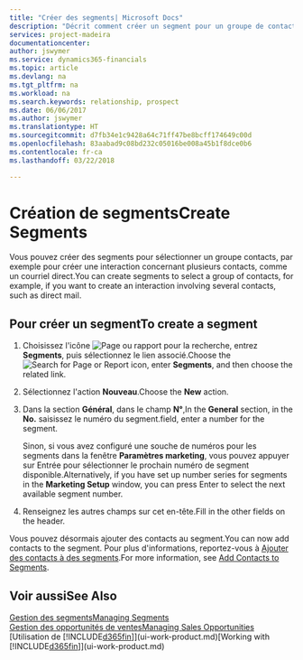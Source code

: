 ```yaml
---
title: "Créer des segments| Microsoft Docs"
description: "Décrit comment créer un segment pour un groupe de contacts dans Finance and Operations, Business edition, par exemple, afin de cibler plusieurs contacts avec un courriel direct."
services: project-madeira
documentationcenter: 
author: jswymer
ms.service: dynamics365-financials
ms.topic: article
ms.devlang: na
ms.tgt_pltfrm: na
ms.workload: na
ms.search.keywords: relationship, prospect
ms.date: 06/06/2017
ms.author: jswymer
ms.translationtype: HT
ms.sourcegitcommit: d7fb34e1c9428a64c71ff47be8bcff174649c00d
ms.openlocfilehash: 83aabad9c08bd232c05016be008a45b1f8dce0b6
ms.contentlocale: fr-ca
ms.lasthandoff: 03/22/2018

---
```

# <a name="create-segments"></a><span data-ttu-id="5e95d-103">Création de segments</span><span class="sxs-lookup"><span data-stu-id="5e95d-103">Create Segments</span></span>
<span data-ttu-id="5e95d-104">Vous pouvez créer des segments pour sélectionner un groupe contacts, par exemple pour créer une interaction concernant plusieurs contacts, comme un courriel direct.</span><span class="sxs-lookup"><span data-stu-id="5e95d-104">You can create segments to select a group of contacts, for example, if you want to create an interaction involving several contacts, such as direct mail.</span></span>

## <a name="to-create-a-segment"></a><span data-ttu-id="5e95d-105">Pour créer un segment</span><span class="sxs-lookup"><span data-stu-id="5e95d-105">To create a segment</span></span>
1. <span data-ttu-id="5e95d-106">Choisissez l'icône ![Page ou rapport pour la recherche](media/ui-search/search_small.png "icône Page ou rapport pour la recherche"), entrez **Segments**, puis sélectionnez le lien associé.</span><span class="sxs-lookup"><span data-stu-id="5e95d-106">Choose the ![Search for Page or Report](media/ui-search/search_small.png "Search for Page or Report icon") icon, enter **Segments**, and then choose the related link.</span></span>
2. <span data-ttu-id="5e95d-107">Sélectionnez l'action **Nouveau**.</span><span class="sxs-lookup"><span data-stu-id="5e95d-107">Choose the **New** action.</span></span>
3. <span data-ttu-id="5e95d-108">Dans la section **Général**, dans le champ **N°**,</span><span class="sxs-lookup"><span data-stu-id="5e95d-108">In the **General** section, in the **No.**</span></span> <span data-ttu-id="5e95d-109">saisissez le numéro du segment.</span><span class="sxs-lookup"><span data-stu-id="5e95d-109">field, enter a number for the segment.</span></span>

    <span data-ttu-id="5e95d-110">Sinon, si vous avez configuré une souche de numéros pour les segments dans la fenêtre **Paramètres marketing**, vous pouvez appuyer sur Entrée pour sélectionner le prochain numéro de segment disponible.</span><span class="sxs-lookup"><span data-stu-id="5e95d-110">Alternatively, if you have set up number series for segments in the **Marketing Setup** window, you can press Enter to select the next available segment number.</span></span>
4. <span data-ttu-id="5e95d-111">Renseignez les autres champs sur cet en-tête.</span><span class="sxs-lookup"><span data-stu-id="5e95d-111">Fill in the other fields on the header.</span></span>

<span data-ttu-id="5e95d-112">Vous pouvez désormais ajouter des contacts au segment.</span><span class="sxs-lookup"><span data-stu-id="5e95d-112">You can now add contacts to the segment.</span></span> <span data-ttu-id="5e95d-113">Pour plus d'informations, reportez-vous à [Ajouter des contacts à des segments](marketing-add-contact-segment.md).</span><span class="sxs-lookup"><span data-stu-id="5e95d-113">For more information, see [Add Contacts to Segments](marketing-add-contact-segment.md).</span></span>

## <a name="see-also"></a><span data-ttu-id="5e95d-114">Voir aussi</span><span class="sxs-lookup"><span data-stu-id="5e95d-114">See Also</span></span>
[<span data-ttu-id="5e95d-115">Gestion des segments</span><span class="sxs-lookup"><span data-stu-id="5e95d-115">Managing Segments</span></span>](marketing-segments.md)  
[<span data-ttu-id="5e95d-116">Gestion des opportunités de ventes</span><span class="sxs-lookup"><span data-stu-id="5e95d-116">Managing Sales Opportunities</span></span>](marketing-manage-sales-opportunities.md)  
<span data-ttu-id="5e95d-117">[Utilisation de [!INCLUDE[d365fin](includes/d365fin_md.md)]](ui-work-product.md)</span><span class="sxs-lookup"><span data-stu-id="5e95d-117">[Working with [!INCLUDE[d365fin](includes/d365fin_md.md)]](ui-work-product.md)</span></span>  

